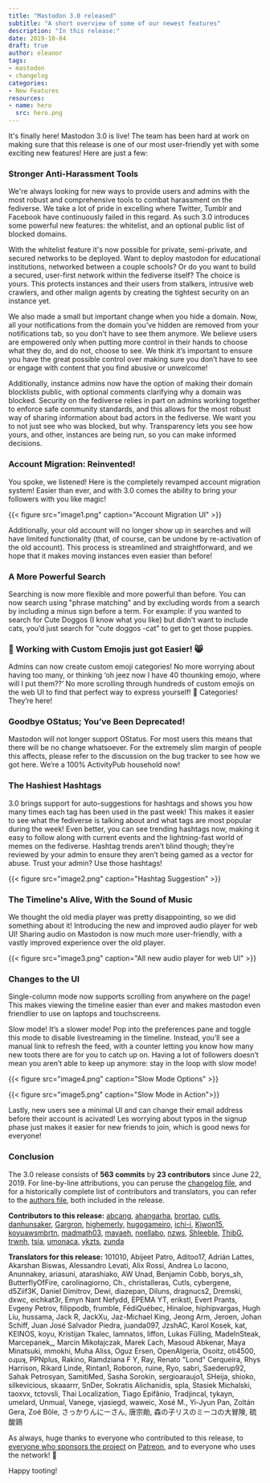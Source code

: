 ```yaml
---
title: "Mastodon 3.0 released"
subtitle: "A short overview of some of our newest features"
description: "In this release:"
date: 2019-10-04
draft: true
author: eleanor
tags:
- mastodon
- changelog
categories:
- New Features
resources:
- name: hero
  src: hero.png
---
```


It's finally here! Mastodon 3.0 is live! The team has been hard at work on making sure that this release is one of our most user-friendly yet with some exciting new features! Here are just a few:

### Stronger Anti-Harassment Tools

We're always looking for new ways to provide users and admins with the most robust and comprehensive tools to combat harassment on the fediverse. We take a lot of pride in excelling where Twitter, Tumblr and Facebook have continuously failed in this regard. As such 3.0 introduces some powerful new features: the whitelist, and an optional public list of blocked domains.

With the whitelist feature it's now possible for private, semi-private, and secured networks to be deployed. Want to deploy mastodon for educational institutions, networked between a couple schools? Or do you want to build a secured, user-first network within the fediverse itself? The choice is yours. This protects instances and their users from stalkers, intrusive web crawlers, and other malign agents by creating the tightest security on an instance yet.

We also made a small but important change when you hide a domain. Now, all your notifications from the domain you’ve hidden are removed from your notifications tab, so you don’t have to see them anymore. We believe users are empowered only when putting more control in their hands to choose what they do, and do not, choose to see. We think it’s important to ensure you have the great possible control over making sure you don’t have to see or engage with content that you find abusive or unwelcome!

Additionally, instance admins now have the option of making their domain blocklists public, with optional comments clarifying why a domain was blocked. Security on the fediverse relies in part on admins working together to enforce safe community standards, and this allows for the most robust way of sharing information about bad actors in the fediverse. We want you to not just see who was blocked, but why. Transparency lets you see how yours, and other, instances are being run, so you can make informed decisions. 

### Account Migration: Reinvented!

You spoke, we listened! Here is the completely revamped account migration system! Easier than ever, and with 3.0 comes the ability to bring your followers with you like magic! 

{{< figure src="image1.png" caption="Account Migration UI" >}}

Additionally, your old account will no longer show up in searches and will have limited functionality (that, of course, can be undone by re-activation of the old account). This process is streamlined and straightforward, and we hope that it makes moving instances even easier than before!


### A More Powerful Search

Searching is now more flexible and more powerful than before. You can now search using "phrase matching" and by excluding words from a search by including a minus sign before a term. For example: if you wanted to search for Cute Doggos (I know what you like) but didn't want to include cats, you’d just search for "cute doggos -cat" to get to get those puppies.

### 💁 Working with Custom Emojis just got Easier! 😸

Admins can now create custom emoji categories! No more worrying about having too many, or thinking ‘oh jeez now I have 40 thounking emojo, where will I put them??’ No more scrolling through hundreds of custom emojis on the web UI to find that perfect way to express yourself! 🐣 Categories! They’re here!

### Goodbye OStatus; You’ve Been Deprecated!

Mastodon will not longer support OStatus. For most users this means that there will be no change whatsoever. For the extremely slim margin of people this affects, please refer to the discussion on the bug tracker to see how we got here. We’re a 100% ActivityPub household now!

### The Hashiest Hashtags

3.0 brings support for auto-suggestions for hashtags and shows you how many times each tag has been used in the past week! This makes it easier to see what the fediverse is talking about and what tags are most popular during the week! Even better, you can see trending hashtags now, making it easy to follow along with current events and the lightning-fast world of memes on the fediverse. Hashtag trends aren’t blind though; they’re reviewed by your admin to ensure they aren’t being gamed as a vector for abuse. Trust your admin? Use those hashtags!

{{< figure src="image2.png" caption="Hashtag Suggestion" >}}

### The Timeline's Alive, With the Sound of Music

We thought the old media player was pretty disappointing, so we did something about it! Introducing the new and improved audio player for web UI! Sharing audio on Mastodon is now much more user-friendly, with a vastly improved experience over the old player. 

{{< figure src="image3.png" caption="All new audio player for web UI" >}}

### Changes to the UI

Single-column mode now supports scrolling from anywhere on the page! This makes viewing the timeline easier than ever and makes mastodon even friendlier to use on laptops and touchscreens.

Slow mode! It’s a slower mode! Pop into the preferences pane and toggle this mode to disable livestreaming in the timeline. Instead, you’ll see a manual link to refresh the feed, with a counter letting you know how many new toots there are for you to catch up on. Having a lot of followers doesn’t mean you aren’t able to keep up anymore: stay in the loop with slow mode!

{{< figure src="image4.png" caption="Slow Mode Options" >}}

{{< figure src="image5.png" caption="Slow Mode in Action">}}

Lastly, new users see a minimal UI and can change their email address before their account is acivated! Les worrying about typos in the signup phase just makes it easier for new friends to join, which is good news for everyone!

### Conclusion

The 3.0 release consists of **563 commits** by **23 contributors** since June 22, 2019. For line-by-line attributions, you can peruse the [changelog file](https://github.com/tootsuite/mastodon/blob/v3.0.0/CHANGELOG.md), and for a historically complete list of contributors and translators, you can refer to the [authors file](https://github.com/tootsuite/mastodon/blob/v3.0.0/AUTHORS.md), both included in the release.

**Contributors to this release:** [abcang](https://github.com/abcang), [ahangarha](https://github.com/ahangarha), [brortao](https://github.com/brortao), [cutls](https://github.com/cutls), [danhunsaker](https://github.com/danhunsaker), [Gargron](https://github.com/Gargron), [highemerly](https://github.com/highemerly), [hugogameiro](https://github.com/hugogameiro), [ichi-i](https://github.com/ichi-i), [Kjwon15](https://github.com/Kjwon15), [koyuawsmbrtn](https://github.com/koyuawsmbrtn), [madmath03](https://github.com/madmath03), [mayaeh](https://github.com/mayaeh), [noellabo](https://github.com/noellabo), [nzws](https://github.com/nzws), [Shleeble](https://github.com/Shleeble), [ThibG](https://github.com/ThibG), [trwnh](https://github.com/trwnh), [tsia](https://github.com/tsia), [umonaca](https://github.com/umonaca), [ykzts](https://github.com/ykzts), [zunda](https://github.com/zunda)

**Translators for this release:** 101010, Abijeet Patro, Aditoo17, Adrián Lattes, Akarshan Biswas, Alessandro Levati, Alix Rossi, Andrea Lo Iacono, Anunnakey, ariasuni, atarashiako, AW Unad, Benjamin Cobb, borys\_sh, ButterflyOfFire, carolinagiorno, Ch., christalleras, Cutls, cybergene, d5Ziif3K, Daniel Dimitrov, Dewi, diazepan, Diluns, dragnucs2, Dremski, dxwc, eichkat3r, Emyn Nant Nefydd, EPEMA YT, erikstl, Evert Prants, Evgeny Petrov, filippodb, frumble, FédiQuébec, Hinaloe, hiphipvargas, Hugh Liu, hussama, Jack R, JackXu, Jaz-Michael King, Jeong Arm, Jeroen, Johan Schiff, Juan José Salvador Piedra, juanda097, JzshAC, Karol Kosek, kat, KEINOS, koyu, Kristijan Tkalec, lamnatos, liffon, Lukas Fülling, MadeInSteak, Marcepanek\_, Marcin Mikołajczak, Marek Ľach, Masoud Abkenar, Maya Minatsuki, mmokhi, Muha Aliss, Oguz Ersen, OpenAlgeria, Osoitz, oti4500, oɹʇuʞ, PPNplus, Rakino, Ramdziana F Y, Ray, Renato "Lond" Cerqueira, Rhys Harrison, Rikard Linde, Rintan1, Roboron, ruine, Ryo, sabri, Saederup92, Sahak Petrosyan, SamitiMed, Sasha Sorokin, sergioaraujo1, SHeija, shioko, silkevicious, skaaarrr, SnDer, Sokratis Alichanidis, spla, Stasiek Michalski, taoxvx, tctovsli, Thai Localization, Tiago Epifânio, Tradjincal, tykayn, umelard, Unmual, Vanege, vjasiegd, waweic, Xosé M., Yi-Jyun Pan, Zoltán Gera, Zoé Bőle, さっかりんにーさん, 唐宗勛, 森の子リスのミーコの大冒険, 硫酸鶏

As always, huge thanks to everyone who contributed to this release, to [everyone who sponsors the project][sponsors] on [Patreon][patreon], and to everyone who uses the network! 🐘

[sponsors]: https://joinmastodon.org/sponsors
[patreon]: https://patreon.com/mastodon

Happy tooting!
